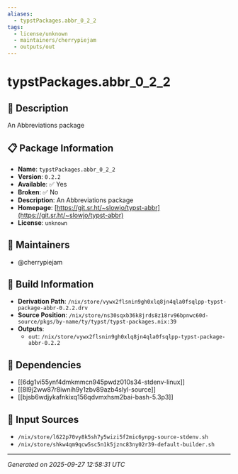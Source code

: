 ```yaml
---
aliases:
  - typstPackages.abbr_0_2_2
tags:
  - license/unknown
  - maintainers/cherrypiejam
  - outputs/out
---
```


# typstPackages.abbr_0_2_2

## 📝 Description

An Abbreviations package

## 📋 Package Information

- **Name**: `typstPackages.abbr_0_2_2`
- **Version**: `0.2.2`
- **Available**: ✅ Yes
- **Broken**: ✅ No
- **Description**: An Abbreviations package
- **Homepage**: [https://git.sr.ht/~slowjo/typst-abbr](https://git.sr.ht/~slowjo/typst-abbr)
- **License**: `unknown`
## 👥 Maintainers

- @cherrypiejam


## 🔧 Build Information

- **Derivation Path**: `/nix/store/vywx2flsnin9gh0xlq8jn4qla0fsqlpp-typst-package-abbr-0.2.2.drv`
- **Source Position**: `/nix/store/ns30sqxb36k8jrds8z18rv96bpnwc60d-source/pkgs/by-name/ty/typst/typst-packages.nix:39`
- **Outputs**:
  - `out`:  `/nix/store/vywx2flsnin9gh0xlq8jn4qla0fsqlpp-typst-package-abbr-0.2.2`

## 🔗 Dependencies

- [[6dg1vi55ynf4dmkmmcn945pwdz010s34-stdenv-linux]]
- [[8l9j2ww87r8iwnih9y1zbv89azb4slyl-source]]
- [[bjsb6wdjykafnkixq156qdvmxhsm2bai-bash-5.3p3]]

## 📁 Input Sources

- `/nix/store/l622p70vy8k5sh7y5wizi5f2mic6ynpg-source-stdenv.sh`
- `/nix/store/shkw4qm9qcw5sc5n1k5jznc83ny02r39-default-builder.sh`

---
*Generated on 2025-09-27 12:58:31 UTC*
